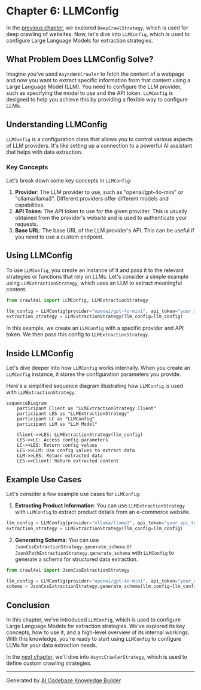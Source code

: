 # Chapter 6: LLMConfig
In the [previous chapter](05_deepcrawlstrategy.md), we explored `DeepCrawlStrategy`, which is used for deep crawling of websites. Now, let's dive into `LLMConfig`, which is used to configure Large Language Models for extraction strategies.

## What Problem Does LLMConfig Solve?
Imagine you've used `AsyncWebCrawler` to fetch the content of a webpage and now you want to extract specific information from that content using a Large Language Model (LLM). You need to configure the LLM provider, such as specifying the model to use and the API token. `LLMConfig` is designed to help you achieve this by providing a flexible way to configure LLMs.

## Understanding LLMConfig
`LLMConfig` is a configuration class that allows you to control various aspects of LLM providers. It's like setting up a connection to a powerful AI assistant that helps with data extraction.

### Key Concepts
Let's break down some key concepts in `LLMConfig`:

1. **Provider**: The LLM provider to use, such as "openai/gpt-4o-mini" or "ollama/llama3". Different providers offer different models and capabilities.
2. **API Token**: The API token to use for the given provider. This is usually obtained from the provider's website and is used to authenticate your requests.
3. **Base URL**: The base URL of the LLM provider's API. This can be useful if you need to use a custom endpoint.

## Using LLMConfig
To use `LLMConfig`, you create an instance of it and pass it to the relevant strategies or functions that rely on LLMs. Let's consider a simple example using `LLMExtractionStrategy`, which uses an LLM to extract meaningful content.

```python
from crawl4ai import LLMConfig, LLMExtractionStrategy

llm_config = LLMConfig(provider="openai/gpt-4o-mini", api_token="your_api_token_here")
extraction_strategy = LLMExtractionStrategy(llm_config=llm_config)
```

In this example, we create an `LLMConfig` with a specific provider and API token. We then pass this config to `LLMExtractionStrategy`.

## Inside LLMConfig
Let's dive deeper into how `LLMConfig` works internally. When you create an `LLMConfig` instance, it stores the configuration parameters you provide.

Here's a simplified sequence diagram illustrating how `LLMConfig` is used with `LLMExtractionStrategy`:

```mermaid
sequenceDiagram
    participant Client as "LLMExtractionStrategy Client"
    participant LES as "LLMExtractionStrategy"
    participant LC as "LLMConfig"
    participant LLM as "LLM Model"

    Client->>LES: LLMExtractionStrategy(llm_config)
    LES->>LC: Access config parameters
    LC->>LES: Return config values
    LES->>LLM: Use config values to extract data
    LLM->>LES: Return extracted data
    LES->>Client: Return extracted content
```

## Example Use Cases
Let's consider a few example use cases for `LLMConfig`:

1. **Extracting Product Information**: You can use `LLMExtractionStrategy` with `LLMConfig` to extract product details from an e-commerce website.
```python
llm_config = LLMConfig(provider="ollama/llama3", api_token="your_api_token_here")
extraction_strategy = LLMExtractionStrategy(llm_config=llm_config)
```

2. **Generating Schema**: You can use `JsonCssExtractionStrategy.generate_schema` or `JsonXPathExtractionStrategy.generate_schema` with `LLMConfig` to generate a schema for structured data extraction.
```python
from crawl4ai import JsonCssExtractionStrategy

llm_config = LLMConfig(provider="openai/gpt-4o-mini", api_token="your_api_token_here")
schema = JsonCssExtractionStrategy.generate_schema(llm_config=llm_config)
```

## Conclusion
In this chapter, we've introduced `LLMConfig`, which is used to configure Large Language Models for extraction strategies. We've explored its key concepts, how to use it, and a high-level overview of its internal workings. With this knowledge, you're ready to start using `LLMConfig` to configure LLMs for your data extraction needs.

In the [next chapter](07_asynccrawlerstrategy.md), we'll dive into `AsyncCrawlerStrategy`, which is used to define custom crawling strategies.

---

Generated by [AI Codebase Knowledge Builder](https://github.com/The-Pocket/Tutorial-Codebase-Knowledge)